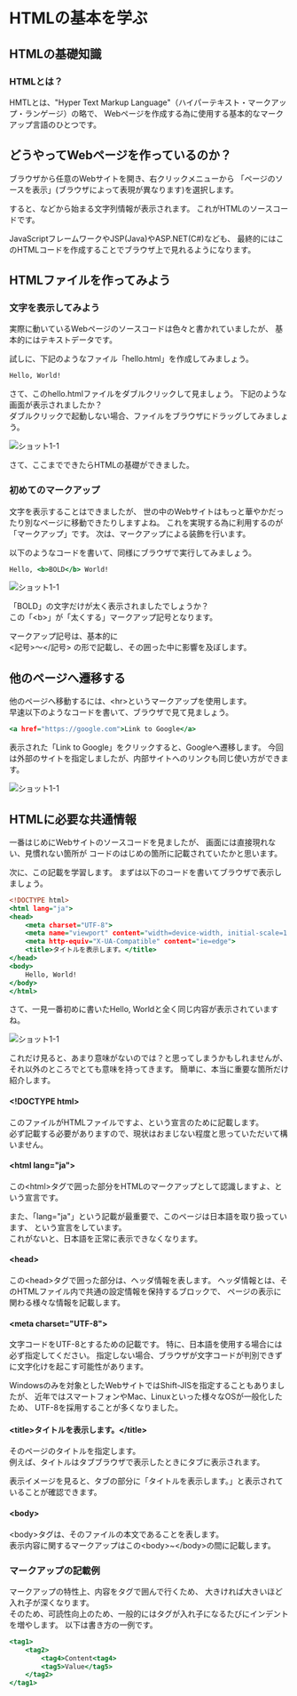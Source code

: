# HTMLの基本を学ぶ

## HTMLの基礎知識

### HTMLとは？

HMTLとは、"Hyper Text Markup Language"（ハイパーテキスト・マークアップ・ランゲージ）の略で、
Webページを作成する為に使用する基本的なマークアップ言語のひとつです。

## どうやってWebページを作っているのか？

ブラウザから任意のWebサイトを開き、右クリックメニューから
「ページのソースを表示」(ブラウザによって表現が異なります)を選択します。

すると、<html>などから始まる文字列情報が表示されます。
これがHTMLのソースコードです。

JavaScriptフレームワークやJSP(Java)やASP.NET(C#)なども、
最終的にはこのHTMLコードを作成することでブラウザ上で見れるようになります。

## HTMLファイルを作ってみよう

### 文字を表示してみよう

実際に動いているWebページのソースコードは色々と書かれていましたが、
基本的にはテキストデータです。

試しに、下記のようなファイル「hello.html」を作成してみましょう。

```html:hello.html
Hello, World!
```

さて、このhello.htmlファイルをダブルクリックして見ましょう。
下記のような画面が表示されましたか？
<br>
ダブルクリックで起動しない場合、ファイルをブラウザにドラッグしてみましょう。

![ショット1-1](./shots/html/shot_1_1.png)

さて、ここまでできたらHTMLの基礎ができました。

### 初めてのマークアップ

文字を表示することはできましたが、
世の中のWebサイトはもっと華やかだったり別なページに移動できたりしますよね。
これを実現する為に利用するのが「マークアップ」です。
次は、マークアップによる装飾を行います。

以下のようなコードを書いて、同様にブラウザで実行してみましょう。

```html:bold.html
Hello, <b>BOLD</b> World!
```

![ショット1-1](./shots/html/shot_1_2.png)

「BOLD」の文字だけが太く表示されましたでしょうか？
<br>この「\<b\>」が「太くする」マークアップ記号となります。


マークアップ記号は、基本的に<br>
<記号>〜</記号>
の形で記載し、その囲った中に影響を及ぼします。

## 他のページへ遷移する

他のページへ移動するには、\<hr\>というマークアップを使用します。
<br>
早速以下のようなコードを書いて、ブラウザで見て見ましょう。

```html:link.html
<a href="https://google.com">Link to Google</a>
```

表示された「Link to Google」をクリックすると、Googleへ遷移します。
今回は外部のサイトを指定しましたが、内部サイトへのリンクも同じ使い方ができます。

![ショット1-1](./shots/html/shot_1_3.png)

## HTMLに必要な共通情報

一番はじめにWebサイトのソースコードを見ましたが、
画面には直接現れない、見慣れない箇所が
コードのはじめの箇所に記載されていたかと思います。

次に、この記載を学習します。
まずは以下のコードを書いてブラウザで表示しましょう。

```html:header.html
<!DOCTYPE html>
<html lang="ja">
<head>
    <meta charset="UTF-8">
    <meta name="viewport" content="width=device-width, initial-scale=1.0">
    <meta http-equiv="X-UA-Compatible" content="ie=edge">
    <title>タイトルを表示します。</title>
</head>
<body>
    Hello, World!
</body>
</html>
```

さて、一見一番初めに書いたHello, Worldと全く同じ内容が表示されていますね。

![ショット1-1](./shots/html/shot_1_4.png)


これだけ見ると、あまり意味がないのでは？と思ってしまうかもしれませんが、
それ以外のところでとても意味を持ってきます。
簡単に、本当に重要な箇所だけ紹介します。

#### \<\!DOCTYPE html\>

このファイルがHTMLファイルですよ、という宣言のために記載します。
<br>
必ず記載する必要がありますので、現状はおまじない程度と思っていただいて構いません。

#### \<html lang="ja"\>

この\<html\>タグで囲った部分をHTMLのマークアップとして認識しますよ、という宣言です。

また、「lang="ja"」という記載が最重要で、このページは日本語を取り扱っています、
という宣言をしています。
<br>
これがないと、日本語を正常に表示できなくなります。

#### \<head\>

この\<head\>タグで囲った部分は、ヘッダ情報を表します。
ヘッダ情報とは、そのHTMLファイル内で共通の設定情報を保持するブロックで、
ページの表示に関わる様々な情報を記載します。

#### \<meta charset="UTF-8"\>

文字コードをUTF-8とするための記載です。
特に、日本語を使用する場合には必ず指定してください。
指定しない場合、ブラウザが文字コードが判別できずに文字化けを起こす可能性があります。

Windowsのみを対象としたWebサイトではShift-JISを指定することもありましたが、
近年ではスマートフォンやMac、Linuxといった様々なOSが一般化したため、
UTF-8を採用することが多くなりました。

#### \<title\>タイトルを表示します。\</title\>

そのページのタイトルを指定します。
<br>
例えば、タイトルはタブブラウザで表示したときにタブに表示されます。

表示イメージを見ると、タブの部分に「タイトルを表示します。」と表示されていることが確認できます。

#### \<body\>

\<body\>タグは、そのファイルの本文であることを表します。
<br/>
表示内容に関するマークアップはこの\<body\>~\</body\>の間に記載します。

### マークアップの記載例

マークアップの特性上、内容をタグで囲んで行くため、
大きければ大きいほど入れ子が深くなります。
<br/>
そのため、可読性向上のため、一般的にはタグが入れ子になるたびにインデントを増やします。
以下は書き方の一例です。

```html:nest.html
<tag1>
    <tag2>
        <tag4>Content<tag4>
        <tag5>Value</tag5>
    </tag2>
</tag1>
```
